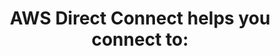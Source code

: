 ---
layout: all-exams
title: "AWS Direct Connect helps you connect to:"
blurb: "This definition is from Amazon VPC endpoint — Enables you to privately connect your VPC to supported AWS services and VPC endpoint services powered by P"
quid: 224
---